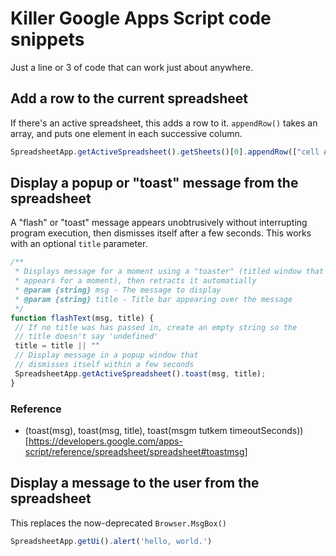 # Killer Google Apps Script code snippets

Just a line or 3 of code that can work just about anywhere.

## Add a row to the current spreadsheet

If there's an active spreadsheet, this adds a row to it. `appendRow()` takes an array, and puts one 
element in each successive column.

```js
SpreadsheetApp.getActiveSpreadsheet().getSheets()[0].appendRow(["cell A", "cell B"])
```

## Display a popup or "toast" message from the spreadsheet

A "flash" or "toast" message appears unobtrusively without
interrupting program execution, then dismisses itself after 
a few seconds. This works with an optional `title` parameter.

```js
/**
 * Displays message for a moment using a "toaster" (titled window that
 * appears for a moment), then retracts it automatially
 * @param {string} msg - The message to display
 * @param {string} title - Title bar appearing over the message 
 */
function flashText(msg, title) {
 // If no title was has passed in, create an empty string so the
 // title doesn't say 'undefined'
 title = title || ""
 // Display message in a popup window that
 // dismisses itself within a few seconds
 SpreadsheetApp.getActiveSpreadsheet().toast(msg, title);
}
```

### Reference

* (toast(msg), toast(msg, title), toast(msgm tutkem timeoutSeconds))[https://developers.google.com/apps-script/reference/spreadsheet/spreadsheet#toastmsg]

## Display a message to the user from the spreadsheet

This replaces the now-deprecated `Browser.MsgBox()`

```js
SpreadsheetApp.getUi().alert('hello, world.')
```
